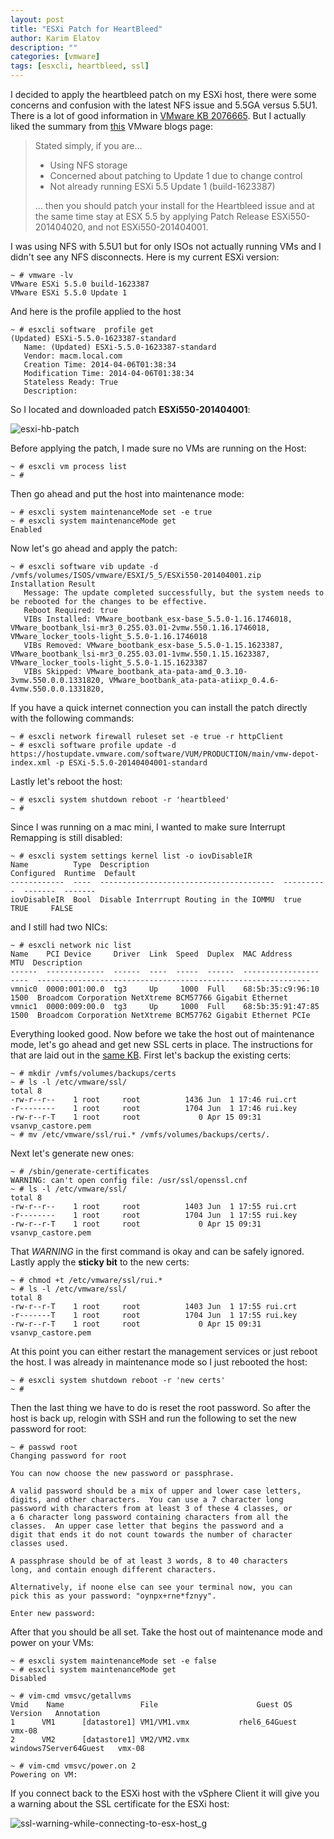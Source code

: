 ```yaml
---
layout: post
title: "ESXi Patch for HeartBleed"
author: Karim Elatov
description: ""
categories: [vmware]
tags: [esxcli, heartbleed, ssl]
---
```

I decided to apply the heartbleed patch on my ESXi host, there were some concerns and confusion with the latest NFS issue and 5.5GA versus 5.5U1. There is a lot of good information in [VMware KB 2076665](http://kb.vmware.com/kb/2076665). But I actually liked the summary from [this](http://blogs.vmware.com/kb/2014/04/patching-esxi-5-5-heartbleed-without-installing-update-1.html) VMware blogs page:

> Stated simply, if you are…
>
> - Using NFS storage
> - Concerned about patching to Update 1 due to change control
> - Not already running ESXi 5.5 Update 1 (build-1623387)
>
> … then you should patch your install for the Heartbleed issue and at the same time stay at ESX 5.5 by applying Patch Release ESXi550-201404020, and not ESXi550-201404001.

I was using NFS with 5.5U1 but for only ISOs not actually running VMs and I didn't see any NFS disconnects. Here is my current ESXi version:

	~ # vmware -lv
	VMware ESXi 5.5.0 build-1623387
	VMware ESXi 5.5.0 Update 1

And here is the profile applied to the host

	~ # esxcli software  profile get
	(Updated) ESXi-5.5.0-1623387-standard
	   Name: (Updated) ESXi-5.5.0-1623387-standard
	   Vendor: macm.local.com
	   Creation Time: 2014-04-06T01:38:34
	   Modification Time: 2014-04-06T01:38:34
	   Stateless Ready: True
	   Description: 

So I located and downloaded patch **ESXi550-201404001**:

![esxi-hb-patch](https://dl.dropboxusercontent.com/u/24136116/blog_pics/esxi-hb-patch/esxi-hb-patch.png)

Before applying the patch, I made sure no VMs are running on the Host:

	~ # esxcli vm process list
	~ #

Then go ahead and put the host into maintenance mode:

	~ # esxcli system maintenanceMode set -e true
	~ # esxcli system maintenanceMode get
	Enabled

Now let's go ahead and apply the patch:

	~ # esxcli software vib update -d /vmfs/volumes/ISOS/vmware/ESXI/5_5/ESXi550-201404001.zip 
	Installation Result
	   Message: The update completed successfully, but the system needs to be rebooted for the changes to be effective.
	   Reboot Required: true
	   VIBs Installed: VMware_bootbank_esx-base_5.5.0-1.16.1746018, VMware_bootbank_lsi-mr3_0.255.03.01-2vmw.550.1.16.1746018, VMware_locker_tools-light_5.5.0-1.16.1746018
	   VIBs Removed: VMware_bootbank_esx-base_5.5.0-1.15.1623387, VMware_bootbank_lsi-mr3_0.255.03.01-1vmw.550.1.15.1623387, VMware_locker_tools-light_5.5.0-1.15.1623387
	   VIBs Skipped: VMware_bootbank_ata-pata-amd_0.3.10-3vmw.550.0.0.1331820, VMware_bootbank_ata-pata-atiixp_0.4.6-4vmw.550.0.0.1331820,

If you have a quick internet connection you can install the patch directly with the following commands:

	~ # esxcli network firewall ruleset set -e true -r httpClient
	~ # esxcli software profile update -d https://hostupdate.vmware.com/software/VUM/PRODUCTION/main/vmw-depot-index.xml -p ESXi-5.5.0-20140404001-standard

Lastly let's reboot the host:

	~ # esxcli system shutdown reboot -r 'heartbleed'
	~ # 

Since I was running on a mac mini, I wanted to make sure  Interrupt Remapping is still disabled:

	~ # esxcli system settings kernel list -o iovDisableIR
	Name          Type  Description                              Configured  Runtime  Default
	------------  ----  ---------------------------------------  ----------  -------  -------
	iovDisableIR  Bool  Disable Interrrupt Routing in the IOMMU  true        TRUE     FALSE  


and I still had two NICs:

	~ # esxcli network nic list
	Name    PCI Device     Driver  Link  Speed  Duplex  MAC Address         MTU  Description                                                  
	------  -------------  ------  ----  -----  ------  -----------------  ----  -------------------------------------------------------------
	vmnic0  0000:001:00.0  tg3     Up     1000  Full    68:5b:35:c9:96:10  1500  Broadcom Corporation NetXtreme BCM57766 Gigabit Ethernet     
	vmnic1  0000:009:00.0  tg3     Up     1000  Full    68:5b:35:91:47:85  1500  Broadcom Corporation NetXtreme BCM57762 Gigabit Ethernet PCIe

Everything looked good. Now before we take the host out of maintenance mode, let's go ahead and get new SSL certs in place. The instructions for that are laid out in the [same KB](http://kb.vmware.com/kb/2076665). First let's backup the existing certs:

	~ # mkdir /vmfs/volumes/backups/certs
	~ # ls -l /etc/vmware/ssl/
	total 8
	-rw-r--r--    1 root     root          1436 Jun  1 17:46 rui.crt
	-r--------    1 root     root          1704 Jun  1 17:46 rui.key
	-rw-r--r-T    1 root     root             0 Apr 15 09:31 vsanvp_castore.pem
	~ # mv /etc/vmware/ssl/rui.* /vmfs/volumes/backups/certs/.

Next let's generate new ones:

	~ # /sbin/generate-certificates 
	WARNING: can't open config file: /usr/ssl/openssl.cnf
	~ # ls -l /etc/vmware/ssl/
	total 8
	-rw-r--r--    1 root     root          1403 Jun  1 17:55 rui.crt
	-r--------    1 root     root          1704 Jun  1 17:55 rui.key
	-rw-r--r-T    1 root     root             0 Apr 15 09:31 vsanvp_castore.pem

That *WARNING* in the first command is okay and can be safely ignored. Lastly apply the **sticky bit** to the new certs:

	~ # chmod +t /etc/vmware/ssl/rui.*
	~ # ls -l /etc/vmware/ssl/
	total 8
	-rw-r--r-T    1 root     root          1403 Jun  1 17:55 rui.crt
	-r-------T    1 root     root          1704 Jun  1 17:55 rui.key
	-rw-r--r-T    1 root     root             0 Apr 15 09:31 vsanvp_castore.pem

At this point you can either restart the management services or just reboot the host. I was already in maintenance mode so I just rebooted the host:

	~ # esxcli system shutdown reboot -r 'new certs'
	~ # 

Then the last thing we have to do is reset the root password. So after the host is back up, relogin with SSH and run the following to set the new password for root:

	~ # passwd root
	Changing password for root

	You can now choose the new password or passphrase.

	A valid password should be a mix of upper and lower case letters,
	digits, and other characters.  You can use a 7 character long
	password with characters from at least 3 of these 4 classes, or
	a 6 character long password containing characters from all the
	classes.  An upper case letter that begins the password and a
	digit that ends it do not count towards the number of character
	classes used.

	A passphrase should be of at least 3 words, 8 to 40 characters
	long, and contain enough different characters.

	Alternatively, if noone else can see your terminal now, you can
	pick this as your password: "oynpx+rne*fznyy".

	Enter new password: 

After that you should be all set. Take the host out of maintenance mode and power on your VMs:

	~ # esxcli system maintenanceMode set -e false
	~ # esxcli system maintenanceMode get
	Disabled

	~ # vim-cmd vmsvc/getallvms
	Vmid    Name                 File                      Guest OS          Version   Annotation
	1      VM1      [datastore1] VM1/VM1.vmx           rhel6_64Guest           vmx-08              
	2      VM2      [datastore1] VM2/VM2.vmx           windows7Server64Guest   vmx-08              

	~ # vim-cmd vmsvc/power.on 2
	Powering on VM:

If you connect back to the ESXi host with the vSphere Client it will give you a warning about the SSL certificate for the ESXi host:

![ssl-warning-while-connecting-to-esx-host_g](https://dl.dropboxusercontent.com/u/24136116/blog_pics/esxi-hb-patch/ssl-warning-while-connecting-to-esx-host_g.png)

